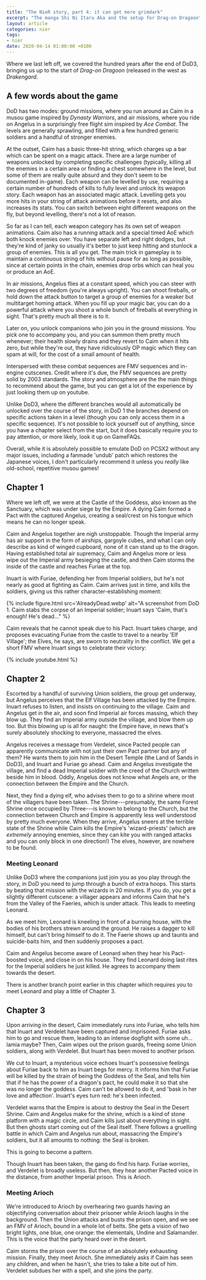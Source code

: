 ```yaml
---
title: "The NieR story, part 4: it can get more grimdark"
excerpt: "The manga Shi Ni Itaru Aka and the setup for Drag-on Dragoon"
layout: article
categories: nier
tags:
- nier
date: 2020-04-14 01:00:00 +0100
---
```

Where we last left off, we covered the hundred years after the end of DoD3, bringing us up to the start of <cite>Drag-on Dragoon</cite> (released in the west as <cite>Drakengard</cite>.

## A few words about the game

DoD has two modes: ground missions, where you run around as Caim in a musou game inspired by <cite>Dynasty Warriors</cite>, and air missions, where you ride on Angelus in a surprisingly free flight sim inspired by <cite>Ace Combat</cite>. The levels are generally sprawling, and filled with a few hundred generic soldiers and a handful of stronger enemies.

At the outset, Caim has a basic three-hit string, which charges up a bar which can be spent on a magic attack. There are a large number of weapons unlocked by completing specific challenges (typically, killing all the enemies in a certain area or finding a chest somewhere in the level, but some of them are really quite absurd and they don't seem to be documented in-game). Each weapon can be levelled by use, requiring a certain number of hundreds of kills to fully level and unlock its weapon story. Each weapon has an associated magic attack. Levelling gets you more hits in your string of attack animations before it resets, and also increases its stats. You can switch between eight different weapons on the fly, but beyond levelling, there's not a lot of reason.

So far as I can tell, each weapon category has its own set of weapon animations. Caim also has a running attack and a special timed AoE which both knock enemies over. You have separate left and right dodges, but they're kind of janky so usually it's better to just keep hitting and stunlock a group of enemies. This is all you get. The main trick in gameplay is to maintain a continuous string of hits without pause for as long as possible, since at certain points in the chain, enemies drop orbs which can heal you or produce an AoE.

In air missions, Angelus flies at a constant speed, which you can steer with two degrees of freedom (you're always upright). You can shoot fireballs, or hold down the attack button to target a group of enemies for a weaker but multitarget homing attack. When you fill up your magic bar, you can do a powerful attack where you shoot a whole bunch of fireballs at everything in sight. That's pretty much all there is to it.

Later on, you unlock companions who join you in the ground missions. You pick one to accompany you, and you can summon them pretty much whenever; their health slowly drains and they revert to Caim when it hits zero, but while they're out, they have ridiculously OP magic which they can spam at will, for the cost of a small amount of health.

Interspersed with these combat sequences are FMV sequences and in-engine cutscenes. Credit where it's due, the FMV sequences are pretty solid by 2003 standards. The story and atmosphere are the the main things to recommend about the game, but you can get a lot of the experience by just looking them up on youtube.

Unlike DoD3, where the different branches would all automatically be unlocked over the course of the story, in DoD 1 the branches depend on specific actions taken in a level (though you can only access them in a specific sequence). It's not possible to lock yourself out of anything, since you have a chapter select from the start, but it does basically require you to pay attention, or more likely, look it up on GameFAQs.

Overall, while it is absolutely possible to emulate DoD on PCSX2 without any major issues, including a fanmade 'undub' patch which restores the Japanese voices, I don't particularly recommend it unless you *really* like old-school, repetitive musou games!

## Chapter 1

Where we left off, we were at the Castle of the Goddess, also known as the Sanctuary, which was under siege by the Empire. A dying Caim formed a Pact with the captured Angelus, creating a seal/crest on his tongue which means he can no longer speak.

Caim and Angelus together are nigh unstoppable. Though the Imperial army has air support in the form of airships, gargoyle cubes, and what I can only describe as kind of winged cupboard, none of it can stand up to the dragon. Having established total air supremacy, Caim and Angelus more or less wipe out the Imperial army besieging the castle, and then Caim storms the inside of the castle and reaches Furiae at the top.

Inuart is with Furiae, defending her from Imperial soldiers, but he's not nearly as good at fighting as Caim. Caim arrives just in time, and kills the soldiers, giving us this rather character-establishing moment:

{% include figure.html src='AlreadyDead.webp' alt="A screenshot from DoD 1. Caim stabs the corpse of an Imperial soldier; Inuart says 'Caim, that's enough! He's dead..." %}

Caim reveals that he cannot speak due to his Pact. Inuart takes charge, and proposes evacuating Furiae from the castle to travel to a nearby 'Elf Village'; the Elves, he says, are sworn to neutrality in the conflict. We get a short FMV where Inuart sings to celebrate their victory:

{% include youtube.html %}

## Chapter 2

Escorted by a handful of surviving Union soldiers, the group get underway, but Angelus perceives that the Elf Village has been attacked by the Empire. Inuart refuses to listen, and insists on continuing to the village. Caim and Angelus get in the air, and soon find Imperial air forces massing, which they blow up. They find an Imperial army outside the village, and blow them up too. But this blowing up is all for naught: the Empire have, in news that's surely absolutely shocking to everyone, massacred the elves.

Angelus receives a message from Verdelet, since Pacted people can apparently communicate with not just their own Pact partner but any of them? He wants them to join him in the Desert Temple (the Land of Sands in DoD3), and Inuart and Furiae go ahead. Caim and Angelus investigate the village, and find a dead Imperial soldier with the creed of the Church written beside him in blood. Oddly, Angelus does not know what Angels are, or the connection between the Empire and the Church.

Next, they find a dying elf, who advises them to go to a shrine where most of the villagers have been taken. The Shrine---presumably, the same Forest Shrine once occupied by Three---is known to belong to the Church, but the connection between Church and Empire is apparently less well understood by pretty much everyone. When they arrive, Angelus sneers at the terrible state of the Shrine while Caim kills the Empire's 'wizard-priests' (which are *extremely* annoying enemies, since they can kite you with ranged attacks and you can only block in one direction!) The elves, however, are nowhere to be found.

### Meeting Leonard

Unlike DoD3 where the companions just join you as you play through the story, in DoD you need to jump through a bunch of extra hoops. This starts by beating that mission with the wizards in 20 minutes. If you do, you get a slightly different cutscene: a villager appears and informs Caim that he's from the Valley of the Faeries, which is under attack. This leads to meeting Leonard.

As we meet him, Leonard is kneeling in front of a burning house, with the bodies of his brothers strewn around the ground. He raises a dagger to kill himself, but can't bring himself to do it. The Faerie shows up and taunts and suicide-baits him, and then suddenly proposes a pact.

Caim and Angelus become aware of Leonard when they hear his Pact-boosted voice, and close in on his house. They find Leonard doing last rites for the Imperial soldiers he just killed. He agrees to accompany them towards the desert.

There is another branch point earlier in this chapter which requires you to meet Leonard and play a little of Chapter 3.

## Chapter 3

Upon arriving in the desert, Caim immediately runs into Furiae, who tells him that Inuart and Verdelet have been captured and imprisoned. Furiae asks him to go and rescue them, leading to an intense dogfight with some uh... lamia maybe? Then, Caim wipes out the prison guards, freeing some Union soldiers, along with Verdelet. But Inuart has been moved to another prison.

We cut to Inuart, a mysterious voice echoes Inuart's possessive feelings about Furiae back to him as Inuart begs for mercy. It informs him that Furiae will be killed by the strain of being the Goddess of the Seal, and tells him that if he has the power of a dragon's pact, he could make it so that she was no longer the goddess. Caim can't be allowed to do it, and 'bask in her love and affection'. Inuart's eyes turn red: he's been infected.

Verdelet warns that the Empire is about to destroy the Seal in the Desert Shrine. Caim and Angelus make for the shrine, which is a kind of stone platform with a magic circle, and Caim kills just about everything in sight. But then ghosts start coming out of the Seal itself. There follows a gruelling battle in which Caim and Angelus run about, massacring the Empire's soldiers, but it all amounts to nothing: the Seal is broken.

This is going to become a pattern.

Though Inuart has been taken, the gang do find his harp. Furiae worries, and Verdelet is broadly useless. But then, they hear another Pacted voice in the distance, from another Imperial prison. This is Arioch.

### Meeting Arioch

We're introduced to Arioch by overhearing two guards having an objectifying conversation about their prisoner while Arioch laughs in the background. Then the Union attacks and busts the prison open, and we see an FMV of Arioch, bound in a whole lot of belts. She gets a vision of two bright lights, one blue, one orange: the elementals, Undine and Salamander. This is the voice that the party heard over in the desert.

Caim storms the prison over the course of an absolutely exhausting mission. Finally, they meet Arioch. She immediately asks if Caim has seen any children, and when he hasn't, she tries to take a bite out of him. Verdelet subdues her with a spell, and she joins the party.